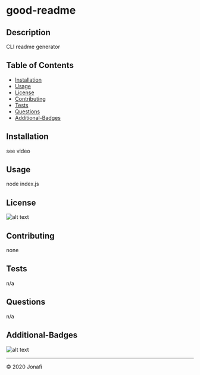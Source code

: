 
  # good-readme

  ## Description 

  CLI readme generator


  ## Table of Contents

  * [Installation](#installation)
  * [Usage](#usage)
  * [License](#license)
  * [Contributing](#contributing)
  * [Tests](#tests)
  * [Questions](#questions)
  * [Additional-Badges](#additional-badges)


  ## Installation

  see video


  ## Usage 

  node index.js

  ## License

  ![alt text](https://img.shields.io/github/license/jonafi/good-readme.svg "License")


  ## Contributing

  none

  ## Tests

  n/a

  ## Questions

  n/a

  ## Additional-Badges

  ![alt text](https://img.shields.io/github/languages/top/jonafi/good-readme "Top Language Used")



  ---
  © 2020 Jonafi
  
